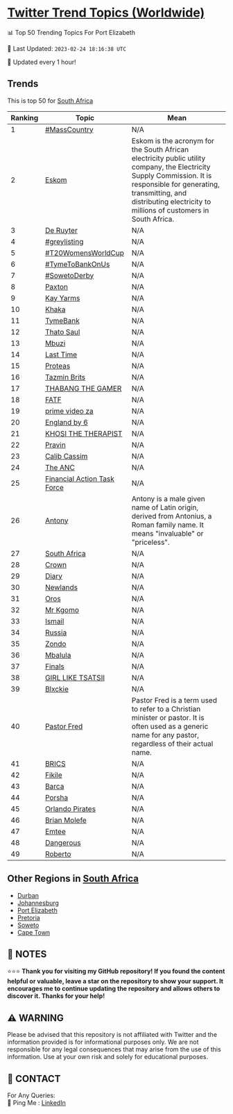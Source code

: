 [Twitter Trend Topics (Worldwide)](https://github.com/ErcinDedeoglu/Twitter-Trend-Topics)
==========


📊 Top 50 Trending Topics For Port Elizabeth

📆 Last Updated: `2023-02-24 18:16:38 UTC`

🔧 Updated every 1 hour!


## Trends

This is top 50 for [South Africa](</South Africa>)

| Ranking | Topic | Mean |
| ------- | ------------ | ------------ |
| 1 | [#MassCountry](http://twitter.com/search?q=%23MassCountry) | N/A |
| 2 | [Eskom](http://twitter.com/search?q=Eskom) | Eskom is the acronym for the South African electricity public utility company, the Electricity Supply Commission. It is responsible for generating, transmitting, and distributing electricity to millions of customers in South Africa. |
| 3 | [De Ruyter](http://twitter.com/search?q=De+Ruyter) | N/A |
| 4 | [#greylisting](http://twitter.com/search?q=%23greylisting) | N/A |
| 5 | [#T20WomensWorldCup](http://twitter.com/search?q=%23T20WomensWorldCup) | N/A |
| 6 | [#TymeToBankOnUs](http://twitter.com/search?q=%23TymeToBankOnUs) | N/A |
| 7 | [#SowetoDerby](http://twitter.com/search?q=%23SowetoDerby) | N/A |
| 8 | [Paxton](http://twitter.com/search?q=Paxton) | N/A |
| 9 | [Kay Yarms](http://twitter.com/search?q=Kay+Yarms) | N/A |
| 10 | [Khaka](http://twitter.com/search?q=Khaka) | N/A |
| 11 | [TymeBank](http://twitter.com/search?q=TymeBank) | N/A |
| 12 | [Thato Saul](http://twitter.com/search?q=Thato+Saul) | N/A |
| 13 | [Mbuzi](http://twitter.com/search?q=Mbuzi) | N/A |
| 14 | [Last Time](http://twitter.com/search?q=Last+Time) | N/A |
| 15 | [Proteas](http://twitter.com/search?q=Proteas) | N/A |
| 16 | [Tazmin Brits](http://twitter.com/search?q=Tazmin+Brits) | N/A |
| 17 | [THABANG THE GAMER](http://twitter.com/search?q=THABANG+THE+GAMER) | N/A |
| 18 | [FATF](http://twitter.com/search?q=FATF) | N/A |
| 19 | [prime video za](http://twitter.com/search?q=prime+video+za) | N/A |
| 20 | [England by 6](http://twitter.com/search?q=England+by+6) | N/A |
| 21 | [KHOSI THE THERAPIST](http://twitter.com/search?q=KHOSI+THE+THERAPIST) | N/A |
| 22 | [Pravin](http://twitter.com/search?q=Pravin) | N/A |
| 23 | [Calib Cassim](http://twitter.com/search?q=Calib+Cassim) | N/A |
| 24 | [The ANC](http://twitter.com/search?q=The+ANC) | N/A |
| 25 | [Financial Action Task Force](http://twitter.com/search?q=Financial+Action+Task+Force) | N/A |
| 26 | [Antony](http://twitter.com/search?q=Antony) | Antony is a male given name of Latin origin, derived from Antonius, a Roman family name. It means "invaluable" or "priceless". |
| 27 | [South Africa](http://twitter.com/search?q=South+Africa) | N/A |
| 28 | [Crown](http://twitter.com/search?q=Crown) | N/A |
| 29 | [Diary](http://twitter.com/search?q=Diary) | N/A |
| 30 | [Newlands](http://twitter.com/search?q=Newlands) | N/A |
| 31 | [Oros](http://twitter.com/search?q=Oros) | N/A |
| 32 | [Mr Kgomo](http://twitter.com/search?q=Mr+Kgomo) | N/A |
| 33 | [Ismail](http://twitter.com/search?q=Ismail) | N/A |
| 34 | [Russia](http://twitter.com/search?q=Russia) | N/A |
| 35 | [Zondo](http://twitter.com/search?q=Zondo) | N/A |
| 36 | [Mbalula](http://twitter.com/search?q=Mbalula) | N/A |
| 37 | [Finals](http://twitter.com/search?q=Finals) | N/A |
| 38 | [GIRL LIKE TSATSII](http://twitter.com/search?q=GIRL+LIKE+TSATSII) | N/A |
| 39 | [Blxckie](http://twitter.com/search?q=Blxckie) | N/A |
| 40 | [Pastor Fred](http://twitter.com/search?q=Pastor+Fred) | Pastor Fred is a term used to refer to a Christian minister or pastor. It is often used as a generic name for any pastor, regardless of their actual name. |
| 41 | [BRICS](http://twitter.com/search?q=BRICS) | N/A |
| 42 | [Fikile](http://twitter.com/search?q=Fikile) | N/A |
| 43 | [Barca](http://twitter.com/search?q=Barca) | N/A |
| 44 | [Porsha](http://twitter.com/search?q=Porsha) | N/A |
| 45 | [Orlando Pirates](http://twitter.com/search?q=Orlando+Pirates) | N/A |
| 46 | [Brian Molefe](http://twitter.com/search?q=Brian+Molefe) | N/A |
| 47 | [Emtee](http://twitter.com/search?q=Emtee) | N/A |
| 48 | [Dangerous](http://twitter.com/search?q=Dangerous) | N/A |
| 49 | [Roberto](http://twitter.com/search?q=Roberto) | N/A |



## Other Regions in [South Africa](</South Africa>)

* [Durban](</South Africa/Durban.md>)
* [Johannesburg](</South Africa/Johannesburg.md>)
* [Port Elizabeth](</South Africa/Port Elizabeth.md>)
* [Pretoria](</South Africa/Pretoria.md>)
* [Soweto](</South Africa/Soweto.md>)
* [Cape Town](</South Africa/Cape Town.md>)



## 📝 NOTES

⭐⭐⭐ **Thank you for visiting my GitHub repository! If you found the content helpful or valuable, leave a star on the repository to show your support. It encourages me to continue updating the repository and allows others to discover it. Thanks for your help!**


## ⚠️ WARNING

Please be advised that this repository is not affiliated with Twitter and the information provided is for informational purposes only. We are not responsible for any legal consequences that may arise from the use of this information. Use at your own risk and solely for educational purposes.


## 📨 CONTACT

 For Any Queries:  
            🏓 Ping Me : [LinkedIn](https://www.linkedin.com/in/ercindedeoglu/)
